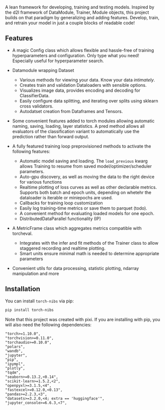 A lean framework for developing, training and testing models. Inspired by the d2l framework of DataModule, Trainer, Module objects, this project builds on that paradigm by generalizing and adding features. Develop, train, and retrain your model in just a couple blocks of readable code!

## Features

- A magic Config class which allows flexible and hassle-free of training hyperparameters and configuration. Only type what you need! Especially useful for hyperparameter search.

- Datamodule wrapping Dataset
  -  Various methods for viewing your data. Know your data *intimately*.
  - Creates train and validation Dataloaders with sensible options.
  - Visualizes image data, provides encoding and decoding for ClassifierData.
  - Easily configure data splitting, and iterating over splits using sklearn cross validators.
  - Autodatset creation from Dataframes and Tensors.

- Some convenient features added to torch modules allowing automatic naming, saving, loading, layer statistics. A pred method allows all evaluators of the classification variant to automatically use the prediction rather than forward output.
- A fully featured training loop preprovisioned methods to activate the following features:
  - Automatic model saving and loading. The `load_previous` kwarg allows Training to resume from saved model/optimizer/scheduler parameters.
  - Auto-gpu discovery, as well as moving the data to the right device for various functions
  - Realtime plotting of loss curves as well as other declarable metrics. Supports both batch and epoch units, depending on whetehr the dataloader is iterable or miniepochs are used.
  - Callbacks for training loop customization
  - Easily log training-time metrics or save them to parquet (todo).
  - A convenient method for evaluating loaded models for one epoch.
  - DistributedDataParallel functionality (IP)
- A MetricFrame class which aggregates metrics compatible with torcheval.
  - Integrates with the infer and fit methods of the Trainer class to allow staggered recording and realtime plotting.
  - Smart units ensure minimal math is needed to determine appropriate parameters

- Convenient utils for data processing, statistic plotting, ndarray manipulation and more


## Installation

You can install `torch-nibs` via pip:

```bash
pip install torch-nibs
```


Note that this project was created with pixi. If you are installing with pip, you will also need the following dependencies:

```
"torch>=1.10.0",
"torchvision>=0.11.0",
"torchaudio>=0.10.0",
"polars",
"wandb",
"jupyter",
"pip",
"ipympl",
"plotly",
"tqdm",
"seaborn>=0.13.2,<0.14",
"scikit-learn>=1.5.2,<2",
"openpyxl>=3.1.5,<4",
"fastexcel>=0.12.0,<0.13",
"pandas>=2.2.3,<3",
"datasets>=3.2.0,<4; extra == 'huggingface'",
"jupyter_console>=6.6.3,<7",

```